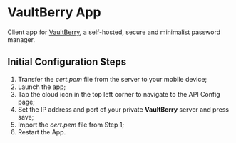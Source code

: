 # VaultBerry App

Client app for [VaultBerry](https://github.com/Alexian123/VaultBerry), a self-hosted, secure and minimalist password manager.


## Initial Configuration Steps
1. Transfer the *cert.pem* file from the server to your mobile device;
2. Launch the app;
3. Tap the cloud icon in the top left corner to navigate to the API Config page;
4. Set the IP address and port of your private **VaultBerry** server and press save;
5. Import the *cert.pem* file from Step 1;
6. Restart the App. 
